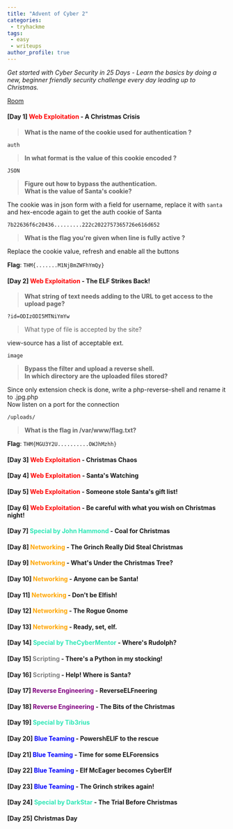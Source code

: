 ```yaml
---
title: "Advent of Cyber 2"
categories:
 - tryhackme
tags:
 - easy
 - writeups
author_profile: true
---
```


*Get started with Cyber Security in 25 Days - Learn the basics by doing a new, beginner friendly security challenge every day leading up to Christmas.*

[Room](https://tryhackme.com/room/adventofcyber2)

#### [Day 1] <span style="color:red">**Web Exploitation**</span> - A Christmas Crisis

> **What is the name of the cookie used for authentication ?**

```
auth
```

> **In what format is the value of this cookie encoded ?**

```
JSON
```

> **Figure out how to bypass the authentication. <br>
  What is the value of Santa's cookie?**

The cookie was in json form with a field for username, 
replace it with `santa` and hex-encode again to get the auth cookie of Santa

```
7b22636f6c20436.........222c2022757365726e616d652
```

> **What is the flag you're given when line is fully active ?**

Replace the cookie value, refresh and enable all the buttons

**Flag**: `THM{.......M1NjBmZWFhYmQy}`

#### [Day 2] <span style="color:red">**Web Exploitation**</span> - The ELF Strikes Back!

> **What string of text needs adding to the URL to get access to the upload page?**

```
?id=ODIzODI5MTNiYmYw
```

> What type of file is accepted by the site?

view-source has a list of acceptable ext.

```
image
```

> **Bypass the filter and upload a reverse shell.<br>
In which directory are the uploaded files stored?**

Since only extension check is done, write a php-reverse-shell and rename it to .jpg.php<br>
Now listen on a port for the connection

```
/uploads/
```

> **What is the flag in /var/www/flag.txt?**

**Flag**: `THM{MGU3Y2U..........OWJhMzhh}`


#### [Day 3] <span style="color:red">**Web Exploitation**</span> - Christmas Chaos

#### [Day 4] <span style="color:red">**Web Exploitation**</span> - Santa's Watching

#### [Day 5] <span style="color:red">**Web Exploitation**</span> - Someone stole Santa's gift list!

#### [Day 6] <span style="color:red">**Web Exploitation**</span> - Be careful with what you wish on Christmas night!

#### [Day 7] <span style="color:#2ee7b6">**Special by John Hammond**</span> - Coal for Christmas

#### [Day 8] <span style="color:orange">**Networking**</span> - The Grinch Really Did Steal Christmas

#### [Day 9] <span style="color:orange">**Networking**</span> - What's Under the Christmas Tree? 

#### [Day 10] <span style="color:orange">**Networking**</span> - Anyone can be Santa! 

#### [Day 11] <span style="color:orange">**Networking**</span> - Don't be Elfish! 

#### [Day 12] <span style="color:orange">**Networking**</span> - The Rogue Gnome 

#### [Day 13] <span style="color:orange">**Networking**</span> - Ready, set, elf. 

#### [Day 14] <span style="color:#2ee7b6">**Special by TheCyberMentor**</span> - Where's Rudolph? 

#### [Day 15] <span style="color:grey">**Scripting**</span> - There's a Python in my stocking! 

#### [Day 16] <span style="color:grey">**Scripting**</span> - Help! Where is Santa? 

#### [Day 17] <span style="color:purple">**Reverse Engineering**</span> - ReverseELFneering

#### [Day 18] <span style="color:purple">**Reverse Engineering**</span> - The Bits of the Christmas 

#### [Day 19] <span style="color:#2ee7b6">**Special by Tib3rius**</span> 

#### [Day 20] <span style="color:blue">**Blue Teaming**</span> - PowershELlF to the rescue 

#### [Day 21] <span style="color:blue">**Blue Teaming**</span> - Time for some ELForensics 

#### [Day 22] <span style="color:blue">**Blue Teaming**</span> - Elf McEager becomes CyberElf

#### [Day 23] <span style="color:blue">**Blue Teaming**</span> - The Grinch strikes again! 

#### [Day 24] <span style="color:#2ee7b6">**Special by DarkStar**</span> - The Trial Before Christmas

#### [Day 25] Christmas Day



